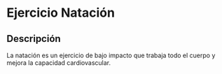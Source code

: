 # Ejercicio Natación

## Descripción
La natación es un ejercicio de bajo impacto que trabaja todo el cuerpo y mejora la capacidad cardiovascular.
